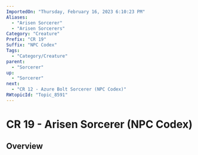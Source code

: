 ```yaml
---
ImportedOn: "Thursday, February 16, 2023 6:10:23 PM"
Aliases:
  - "Arisen Sorcerer"
  - "Arisen Sorcerers"
Category: "Creature"
Prefix: "CR 19"
Suffix: "NPC Codex"
Tags:
  - "Category/Creature"
parent:
  - "Sorcerer"
up:
  - "Sorcerer"
next:
  - "CR 12 - Azure Bolt Sorcerer (NPC Codex)"
RWtopicId: "Topic_8591"
---
```

# CR 19 - Arisen Sorcerer (NPC Codex)
## Overview
